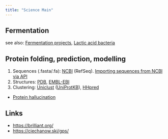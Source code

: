 ```yaml
---
title: "Science Main"
---
```


## Fermentation
see also: [Fermentation projects](projects/fermentation/01%20fermentation_main.md), [Lactic acid bacteria](projects/science/Lactic%20acid%20bacteria.md)

## Protein folding, prediction, modelling
1. Sequences (.fasta/.fa): [NCBI](https://www.ncbi.nlm.nih.gov/) (RefSeq). [Importing sequences from NCBI via API](projects/science/Importing%20sequences%20from%20NCBI%20via%20API.md)
2. Structures: [PDB](https://www.rcsb.org/), [EMBL-EBI](https://www.ebi.ac.uk/)
3. Clustering: [Uniclust](https://uniclust.mmseqs.com/) ([UniProtKB](https://www.uniprot.org/)), [HHpred](https://toolkit.tuebingen.mpg.de/tools/hhpred)

- [Protein hallucination](projects/science/Protein%20hallucination.md)



## Links
- https://brilliant.org/
- https://ciechanow.ski/gps/